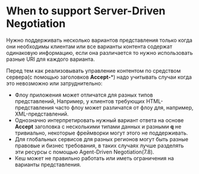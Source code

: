 # When to support Server-Driven Negotiation

Нужно поддерживать несколько вариантов представления только когда они необходимы клиентам или все варианты контента содержат одинаковую информацию, если она различается то нужно использовать разные URI для каждого варианта.

Перед тем как реализовывать управление контентом по средством сервера(с помощью заголовков **Accept-***) надо учитывать случаи когда это невозможно или затруднительно:

* Флоу приложения может отличатся для разных типов представлений, Например, у клиентов требующих HTML-представления часто флоу может различатся от флоу для, например, XML-представлений.
* Однозначно интерпретировать нужный вариант ответа на основе **Accept** заголовка с несколькими типами данных и разными **q** не тривиально, некоторые фреймворки могут этого не поддерживать.
* Для глобальных сервисов для разных регионов могут быть разные правовые и бизнес требования, в таких случаях лучше разделять эти ресурсы с помощью Agent-Driven Negotiation(7.8).
* Кеш может не правильно работать или иметь ограничения на варианты представления.